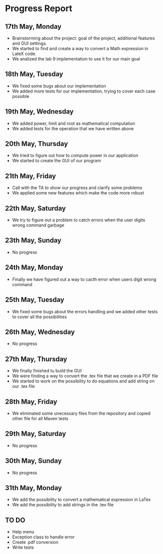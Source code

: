 # Progress Report

## 17th May, Monday
- Brainstorming about the project: goal of the project, additional features and GUI settings.
- We started to find and create a way to convert a Math expression in LateX code.
- We analized the lab 9 implementation to use it for our main goal

## 18th May, Tuesday
- We fixed some bugs about our implementation
- We added more tests for our implementation, trying to cover each case possible

## 19th May, Wednesday
- We added power, limit and root as mathematical computation
- We added tests for the operation that we have written above

## 20th May, Thursday
- We tried to figure out how to compute power in our application
- We started to create the GUI of our program

## 21th May, Friday
- Call with the TA to show our progress and clarify some problems
- We applied some new features which make the code more robust

## 22th May, Saturday
- We try to figure out a problem to catch errors when the user digits wrong command
garbage
## 23th May, Sunday
- No progress

## 24th May, Monday
- Finally we have figured out a way to cacth error when users digit wrong command

## 25th May, Tuesday
- We fixed some bugs about the errors handling and we added other tests to cover all the possibilities

## 26th May, Wednesday
- No progress

## 27th May, Thursday
- We finally finished tu build the GUI
- We were finding a way to convert the .tex file that we create in a PDF file
- We started to work on the possibility to do equations and add string on our .tex file

## 28th May, Friday
- We eliminated some unecessary files from the repository and copied other file for all Maven tests

## 29th May, Saturday
- No progress

## 30th May, Sunday
- No progress

## 31th May, Monday
- We add the possibility to convert a mathematical expression in LaTex
- We add the possibility to add strings in the .tex file

## TO DO
- Help menu
- Exception class to handle error
- Create .pdf conversion
- Write tests 
